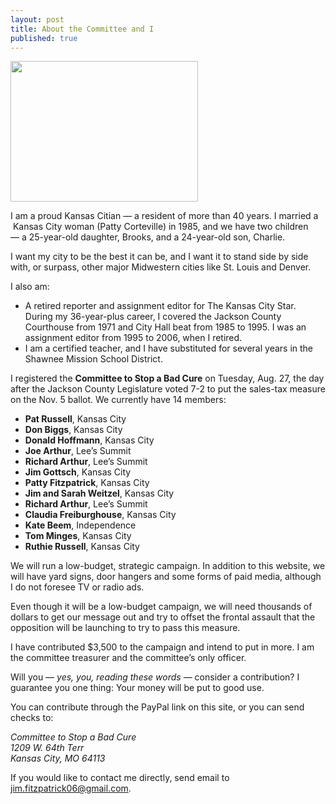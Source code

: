 ```yaml
---
layout: post
title: About the Committee and I
published: true
---
```


<img src="{{ base.url }}/img/jimfitz.jpg" width="300" height="225" />

I am a proud Kansas Citian — a resident of more than 40 years. I married a  Kansas City woman (Patty Corteville) in 1985, and we have two children — a 25-year-old daughter, Brooks, and a 24-year-old son, Charlie.

I want my city to be the best it can be, and I want it to stand side by side with, or surpass, other major Midwestern cities like St. Louis and Denver.

I also am:

- A retired reporter and assignment editor for The Kansas City Star. During my 36-year-plus career, I covered the Jackson County Courthouse from 1971 and City Hall beat from 1985 to 1995. I was an assignment editor from 1995 to 2006, when I retired.
- I am a certified teacher, and I have substituted for several years in the Shawnee Mission School District.

I registered the **Committee to Stop a Bad Cure** on Tuesday, Aug. 27, the day after the Jackson County Legislature voted 7-2 to put the sales-tax measure on the Nov. 5 ballot. We currently have 14 members: 

- **Pat Russell**, Kansas City
- **Don Biggs**, Kansas City
- **Donald Hoffmann**, Kansas City
- **Joe Arthur**, Lee’s Summit
- **Richard Arthur**, Lee’s Summit
- **Jim Gottsch**, Kansas City
- **Patty Fitzpatrick**, Kansas City
- **Jim and Sarah Weitzel**, Kansas City
- **Richard Arthur**, Lee’s Summit
- **Claudia Freiburghouse**, Kansas City
- **Kate Beem**, Independence
- **Tom Minges**, Kansas City
- **Ruthie Russell**, Kansas City 

We will run a low-budget, strategic campaign. In addition to this website, we will have yard signs, door hangers and some forms of paid media, although I do not foresee TV or radio ads.

Even though it will be a low-budget campaign, we will need thousands of dollars to get our message out and try to offset the frontal assault that the opposition will be launching to try to pass this measure. 

I have contributed $3,500 to the campaign and intend to put in more. I am the committee treasurer and the committee’s only officer.

Will you — *yes, you, reading these words* — consider a contribution? I guarantee you one thing: Your money will be put to good use.

You can contribute through the PayPal link on this site, or you can send checks to:

<address>
Committee to Stop a Bad Cure<br/>
1209 W. 64th Terr<br/>
Kansas City, MO  64113<br/>
</address>

If you would like to contact me directly, send email to <a href="mailto: jim.fitzpatrick06@gmail.com">jim.fitzpatrick06@gmail.com</a>. 

